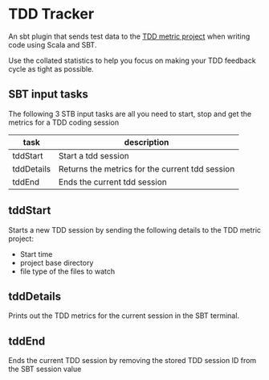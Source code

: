 TDD Tracker
===========

An sbt plugin that sends test data to the [TDD metric project](https://github.com/ShaolinSarg/tdd-trainer) when writing code using Scala and SBT.

Use the collated statistics to help you focus on making your TDD feedback cycle as tight as possible.


SBT input tasks
---------------

The following 3 STB input tasks are all you need to start, stop and get the metrics for a TDD coding session

| task       | description |
| ---------- | ----------- |
| tddStart   | Start a tdd session |
| tddDetails | Returns the metrics for the current tdd session |
| tddEnd     | Ends the current tdd session |


tddStart
--------
Starts a new TDD session by sending the following details to the TDD metric project:
* Start time
* project base directory
* file type of the files to watch

tddDetails
----------
Prints out the TDD metrics for the current session in the SBT terminal.

tddEnd
----------
Ends the current TDD session by removing the stored TDD session ID from the SBT session value